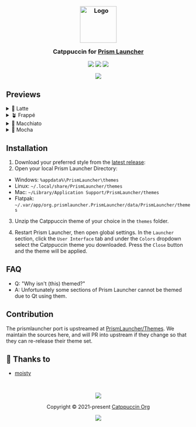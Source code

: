<h3 align="center">
	<img src="https://raw.githubusercontent.com/catppuccin/catppuccin/main/assets/logos/exports/1544x1544_circle.png" width="100" alt="Logo"/><br/>
	<img src="https://raw.githubusercontent.com/catppuccin/catppuccin/main/assets/misc/transparent.png" height="30" width="0px"/>
	Catppuccin for <a href="https://prismlauncher.org/">Prism Launcher</a>
	<img src="https://raw.githubusercontent.com/catppuccin/catppuccin/main/assets/misc/transparent.png" height="30" width="0px"/>
</h3>

<p align="center">
	<a href="https://github.com/catppuccin/prismlauncher/stargazers"><img src="https://img.shields.io/github/stars/catppuccin/prismlauncher?colorA=363a4f&colorB=b7bdf8&style=for-the-badge"></a>
	<a href="https://github.com/catppuccin/prismlauncher/issues"><img src="https://img.shields.io/github/issues/catppuccin/prismlauncher?colorA=363a4f&colorB=f5a97f&style=for-the-badge"></a>
	<a href="https://github.com/catppuccin/prismlauncher/contributors"><img src="https://img.shields.io/github/contributors/catppuccin/prismlauncher?colorA=363a4f&colorB=a6da95&style=for-the-badge"></a>
</p>

<p align="center">
	<img src="assets/preview.webp">
</p>

## Previews

<details>
<summary>🌻 Latte</summary>
<img src="assets/latte.webp"/>
</details>
<details>
<summary>🪴 Frappé</summary>
<img src="assets/frappe.webp"/>
</details>
<details>
<summary>🌺 Macchiato</summary>
<img src="assets/macchiato.webp"/>
</details>
<details>
<summary>🌿 Mocha</summary>
<img src="assets/mocha.webp"/>
</details>

## Installation

1. Download your preferred style from the [latest release](https://github.com/PrismLauncher/Themes/releases):
2. Open your local Prism Launcher Directory:
- Windows: `%appdata%\PrismLauncher\themes`
- Linux: `~/.local/share/PrismLauncher/themes`
- Mac: `~/Library/Application Support/PrismLauncher/themes`
- Flatpak: `~/.var/app/org.prismlauncher.PrismLauncher/data/PrismLauncher/themes`

3. Unzip the Catppuccin theme of your choice in the `themes` folder.

4. Restart Prism Launcher, then open global settings. In the `Launcher` section, click the `User Interface` tab and under the `Colors` dropdown select the Catppuccin theme you downloaded. Press the `Close` button and the theme will be applied.

## FAQ

- Q: "Why isn't (this) themed?"
- A: Unfortunately some sections of Prism Launcher cannot be themed due to Qt using them.

## Contribution

The prismlauncher port is upstreamed at [PrismLauncher/Themes](https://github.com/PrismLauncher/Themes/releases). We maintain
the sources here, and will PR into upstream if they change so that they can re-release their theme set.

## 💝 Thanks to

- [moisty](https://github.com/Mqisty)

&nbsp;

<p align="center">
	<img src="https://raw.githubusercontent.com/catppuccin/catppuccin/main/assets/footers/gray0_ctp_on_line.svg?sanitize=true" />
</p>

<p align="center">
	Copyright &copy; 2021-present <a href="https://github.com/catppuccin" target="_blank">Catppuccin Org</a>
</p>

<p align="center">
	<a href="https://github.com/catppuccin/catppuccin/blob/main/LICENSE"><img src="https://img.shields.io/static/v1.svg?style=for-the-badge&label=License&message=MIT&logoColor=d9e0ee&colorA=363a4f&colorB=b7bdf8"/></a>
</p>
